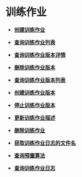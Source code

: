 # 训练作业<a name="modelarts_03_0044"></a>

-   **[创建训练作业](创建训练作业.md)**  

-   **[查询训练作业列表](查询训练作业列表.md)**  

-   **[查询训练作业版本详情](查询训练作业版本详情.md)**  

-   **[删除训练作业版本](删除训练作业版本.md)**  

-   **[查询训练作业版本列表](查询训练作业版本列表.md)**  

-   **[创建训练作业版本](创建训练作业版本.md)**  

-   **[停止训练作业版本](停止训练作业版本.md)**  

-   **[更新训练作业描述](更新训练作业描述.md)**  

-   **[删除训练作业](删除训练作业.md)**  

-   **[获取训练作业日志的文件名](获取训练作业日志的文件名.md)**  

-   **[查询预置算法](查询预置算法.md)**  

-   **[查询训练作业日志](查询训练作业日志.md)**  


